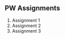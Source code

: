 ## PW Assignments

<ol>
  <li> Assignment 1</li>
  <li> Assignment 2</li>
  <li> Assignment 3</li>
</ol>




